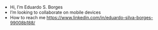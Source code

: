 - Hi, I’m Eduardo S. Borges
- I’m looking to collaborate on mobile devices
- How to reach me https://www.linkedin.com/in/eduardo-silva-borges-99008b188/
